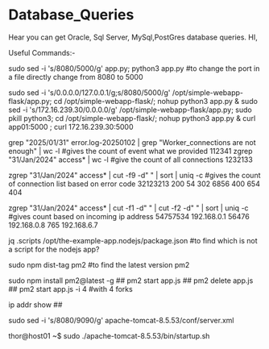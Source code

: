 # Database_Queries
Hear you can get Oracle, Sql Server, MySql,PostGres database queries.
HI,

Useful Commands:-

sudo sed -i 's/8080/5000/g' app.py; python3 app.py #to change the port in a file directly change from 8080 to 5000

sudo sed -i 's/0.0.0.0/127.0.0.1/g;s/8080/5000/g' /opt/simple-webapp-flask/app.py;
cd /opt/simple-webapp-flask/; nohup python3 app.py &
sudo sed -i 's/172.16.239.30/0.0.0.0/g' /opt/simple-webapp-flask/app.py; sudo pkill python3; cd /opt/simple-webapp-flask/; nohup python3 app.py &
curl app01:5000 ; curl 172.16.239.30:5000



grep "2025/01/31" error.log-20250102 | grep "Worker_connections are not enough" | wc -l #gives the count of event what we provided
112341 
zgrep "31/Jan/2024" access* | wc -l #give the count of all connections
1232133

zgrep "31/Jan/2024" access* | cut -f9 -d" " | sort | uniq -c #gives the count of connection list based on error code
32123213 200
54       302
6856     400
654      404

zgrep "31/Jan/2024" access* | cut -f1 -d" " | cut -f2 -d" " | sort | uniq -c #gives count based on incoming ip address
54757534  192.168.0.1
56476     192.168.0.8
765       192.168.6.7


jq .scripts /opt/the-example-app.nodejs/package.json #to find which is not a script for the nodejs app?

sudo npm dist-tag pm2  #to find the latest version pm2

sudo npm install pm2@latest -g ## pm2 start app.js ## pm2 delete app.js ## pm2 start app.js -i 4 #with 4 forks

ip addr show ## 

sudo sed -i 's/8080/9090/g' apache-tomcat-8.5.53/conf/server.xml  

thor@host01 ~$ sudo ./apache-tomcat-8.5.53/bin/startup.sh
